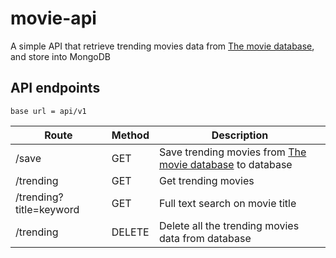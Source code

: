 # movie-api
A simple API that retrieve trending movies data from [The movie database](https://www.themoviedb.org/), and store into MongoDB

## API endpoints
`base url = api/v1`

| Route  | Method | Description |
| ------------- | ------------- | ----------- |
| /save | GET | Save trending movies from [The movie database](https://www.themoviedb.org/) to database |
| /trending  | GET | Get trending movies| Get trending movies from database |
| /trending?title=keyword | GET | Full text search on movie title |
| /trending | DELETE | Delete all the trending movies data from database | 
